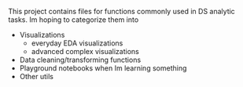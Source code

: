 This project contains files for functions commonly used in DS analytic tasks. Im hoping
to categorize them into   
* Visualizations 
    * everyday EDA visualizations 
    * advanced complex visualizations 
* Data cleaning/transforming functions 
* Playground notebooks when Im learning something
* Other utils 